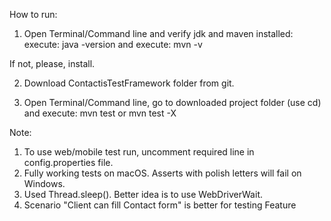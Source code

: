 How to run:

1. Open Terminal/Command line and verify jdk and maven installed:
execute: java -version
and
execute: mvn -v

If not, please, install.

2. Download ContactisTestFramework folder from git.

3. Open Terminal/Command line, go to downloaded project folder (use cd) and execute: 
mvn test
or
mvn test -X


Note:
1. To use web/mobile test run, uncomment required line in config.properties file.
2. Fully working tests on macOS. Asserts with polish letters will fail on Windows.
3. Used Thread.sleep(). Better idea is to use WebDriverWait.
4. Scenario "Client can fill Contact form" is better for testing Feature
